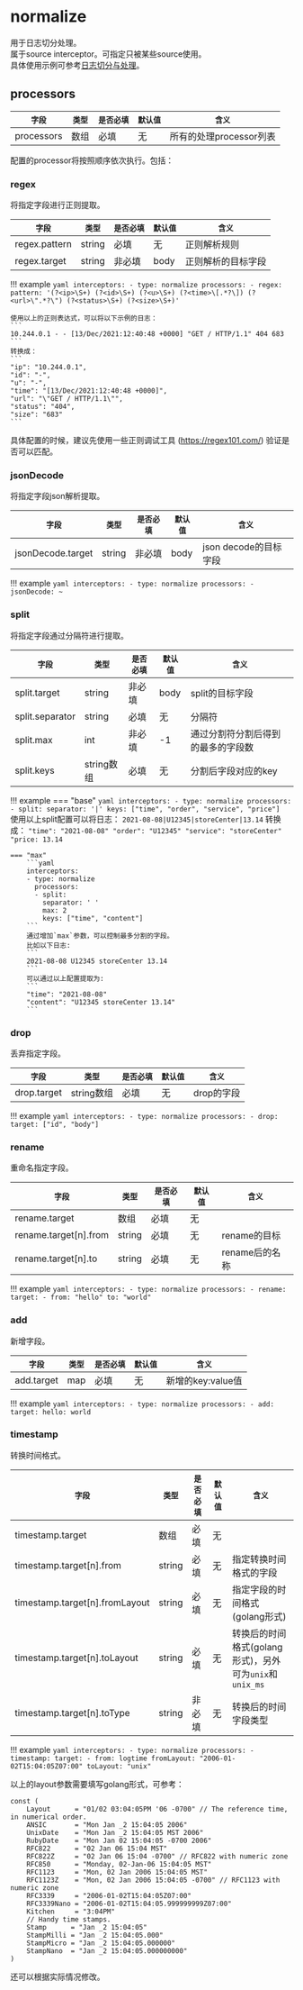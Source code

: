 # normalize

用于日志切分处理。  
属于source interceptor。可指定只被某些source使用。  
具体使用示例可参考[日志切分与处理](../../../user-guide/best-practice/log-process.md)。

## processors

|    `字段`   |    `类型`    |  `是否必填`  |  `默认值`  |  `含义`  |
| ---------- | ----------- | ----------- | --------- | -------- |
| processors | 数组  |    必填    |  无    | 所有的处理processor列表 |

配置的processor将按照顺序依次执行。包括：
### regex
将指定字段进行正则提取。  

|    `字段`   |    `类型`    |  `是否必填`  |  `默认值`  |  `含义`  |
| ---------- | ----------- | ----------- | --------- | -------- |
| regex.pattern | string  |    必填    |  无    | 正则解析规则 |
| regex.target | string  |    非必填    |  body    | 正则解析的目标字段 |

!!! example
    ```yaml
    interceptors:
    - type: normalize
      processors:
      - regex:
          pattern: '(?<ip>\S+) (?<id>\S+) (?<u>\S+) (?<time>\[.*?\]) (?<url>\".*?\") (?<status>\S+) (?<size>\S+)'
    ```

    使用以上的正则表达式，可以将以下示例的日志：
    ```
    10.244.0.1 - - [13/Dec/2021:12:40:48 +0000] "GET / HTTP/1.1" 404 683
    ```
    转换成：
    ```
    "ip": "10.244.0.1",
    "id": "-",
    "u": "-",
    "time": "[13/Dec/2021:12:40:48 +0000]",
    "url": "\"GET / HTTP/1.1\"",
    "status": "404",
    "size": "683"
    ```

具体配置的时候，建议先使用一些正则调试工具 (https://regex101.com/) 验证是否可以匹配。  

### jsonDecode
将指定字段json解析提取。

|    `字段`   |    `类型`    |  `是否必填`  |  `默认值`  |  `含义`  |
| ---------- | ----------- | ----------- | --------- | -------- |
| jsonDecode.target | string  |    非必填    |  body    | json decode的目标字段 |

!!! example
    ```yaml
    interceptors:
    - type: normalize
      processors:
      - jsonDecode: ~
    ```


### split
将指定字段通过分隔符进行提取。

|    `字段`   |    `类型`    |  `是否必填`  |  `默认值`  |  `含义`  |
| ---------- | ----------- | ----------- | --------- | -------- |
| split.target | string  |    非必填    |  body    | split的目标字段 |
| split.separator | string  |    必填    |  无    | 分隔符 |
| split.max | int  |    非必填    |  -1    | 通过分割符分割后得到的最多的字段数 |
| split.keys | string数组  |    必填    |  无   | 分割后字段对应的key |

!!! example
    === "base"
        ```yaml
        interceptors:
        - type: normalize
          processors:
          - split:
            separator: '|'
            keys: ["time", "order", "service", "price"]
        ```
        使用以上split配置可以将日志：
        ```
        2021-08-08|U12345|storeCenter|13.14
        ```
        转换成：
        ```
        "time": "2021-08-08"
        "order": "U12345"
        "service": "storeCenter"
        "price: 13.14
        ```

    
    === "max"
        ```yaml
        interceptors:
        - type: normalize
          processors:
          - split:
            separator: ' '
            max: 2
            keys: ["time", "content"]
        ```
        通过增加`max`参数，可以控制最多分割的字段。  
        比如以下日志:
        ```
        2021-08-08 U12345 storeCenter 13.14
        ```
        可以通过以上配置提取为:
        ```
        "time": "2021-08-08"
        "content": "U12345 storeCenter 13.14"
        ```



### drop
丢弃指定字段。

|    `字段`   |    `类型`    |  `是否必填`  |  `默认值`  |  `含义`  |
| ---------- | ----------- | ----------- | --------- | -------- |
| drop.target | string数组  |    必填    |  无    | drop的字段 |

!!! example
    ```yaml
    interceptors:
    - type: normalize
      processors:
      - drop:
          target: ["id", "body"]
    ```


### rename
重命名指定字段。

|    `字段`   |    `类型`    |  `是否必填`  |  `默认值`  |  `含义`  |
| ---------- | ----------- | ----------- | --------- | -------- |
| rename.target | 数组  |    必填    |  无    |  |
| rename.target[n].from | string  |    必填    |  无    | rename的目标 |
| rename.target[n].to | string  |    必填    |  无    | rename后的名称 |

!!! example
    ```yaml
    interceptors:
    - type: normalize
      processors:
      - rename:
          target:
          - from: "hello"
            to: "world"
    ```

### add
新增字段。  

|    `字段`   |    `类型`    |  `是否必填`  |  `默认值`  |  `含义`  |
| ---------- | ----------- | ----------- | --------- | -------- |
| add.target | map  |    必填    |  无    | 新增的key:value值 |

!!! example
    ```yaml
    interceptors:
    - type: normalize
      processors:
      - add:
          target:
            hello: world
    ```

### timestamp
转换时间格式。

|    `字段`   |    `类型`    |  `是否必填`  |  `默认值`  |  `含义`  |
| ---------- | ----------- | ----------- | --------- | -------- |
| timestamp.target | 数组  |    必填    |  无    |  |
| timestamp.target[n].from | string  |    必填    |  无    | 指定转换时间格式的字段 |
| timestamp.target[n].fromLayout | string  |    必填    |  无    | 指定字段的时间格式(golang形式) |
| timestamp.target[n].toLayout | string  |    必填    |  无    | 转换后的时间格式(golang形式)，另外可为`unix`和`unix_ms` |
| timestamp.target[n].toType | string  |    非必填    |  无    | 转换后的时间字段类型 |

!!! example
    ```yaml
    interceptors:
    - type: normalize
      processors:
      - timestamp:
          target:
          - from: logtime
            fromLayout: "2006-01-02T15:04:05Z07:00"
            toLayout: "unix"
    ```


以上的layout参数需要填写golang形式，可参考：
```
const (
	Layout      = "01/02 03:04:05PM '06 -0700" // The reference time, in numerical order.
	ANSIC       = "Mon Jan _2 15:04:05 2006"
	UnixDate    = "Mon Jan _2 15:04:05 MST 2006"
	RubyDate    = "Mon Jan 02 15:04:05 -0700 2006"
	RFC822      = "02 Jan 06 15:04 MST"
	RFC822Z     = "02 Jan 06 15:04 -0700" // RFC822 with numeric zone
	RFC850      = "Monday, 02-Jan-06 15:04:05 MST"
	RFC1123     = "Mon, 02 Jan 2006 15:04:05 MST"
	RFC1123Z    = "Mon, 02 Jan 2006 15:04:05 -0700" // RFC1123 with numeric zone
	RFC3339     = "2006-01-02T15:04:05Z07:00"
	RFC3339Nano = "2006-01-02T15:04:05.999999999Z07:00"
	Kitchen     = "3:04PM"
	// Handy time stamps.
	Stamp      = "Jan _2 15:04:05"
	StampMilli = "Jan _2 15:04:05.000"
	StampMicro = "Jan _2 15:04:05.000000"
	StampNano  = "Jan _2 15:04:05.000000000"
)
```
还可以根据实际情况修改。  








